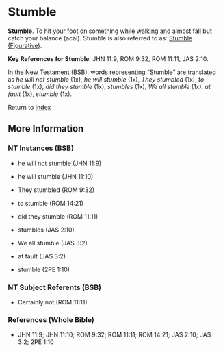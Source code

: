 # Stumble
**Stumble**. 
To hit your foot on something while walking and almost fall but catch your balance (acai). 
Stumble is also referred to as: 
[Stumble (Figurative)](Stumble.2.md). 


**Key References for Stumble**: 
JHN 11:9, ROM 9:32, ROM 11:11, JAS 2:10. 




In the New Testament (BSB), words representing “Stumble” are translated as 
*he will not stumble* (1x), *he will stumble* (1x), *They stumbled* (1x), *to stumble* (1x), *did they stumble* (1x), *stumbles* (1x), *We all stumble* (1x), *at fault* (1x), *stumble* (1x). 


Return to [Index](00-Index.md)

## More Information

### NT Instances (BSB)

* he will not stumble (JHN 11:9)

* he will stumble (JHN 11:10)

* They stumbled (ROM 9:32)

* to stumble (ROM 14:21)

* did they stumble (ROM 11:11)

* stumbles (JAS 2:10)

* We all stumble (JAS 3:2)

* at fault (JAS 3:2)

* stumble (2PE 1:10)



### NT Subject Referents (BSB)

* Certainly not (ROM 11:11)



### References (Whole Bible)

* JHN 11:9; JHN 11:10; ROM 9:32; ROM 11:11; ROM 14:21; JAS 2:10; JAS 3:2; 2PE 1:10



